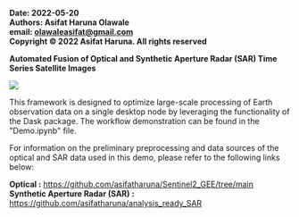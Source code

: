 **Date: 2022-05-20**  
**Authors: Asifat Haruna Olawale**  
**email: olawaleasifat@gmail.com**  
**Copyright © 2022 Asifat Haruna. All rights reserved**  

**Automated Fusion of Optical and Synthetic Aperture Radar (SAR) Time Series Satellite Images**

![](./graphics/optical_sar_fusion.png)

This framework is designed to optimize large-scale processing of Earth observation data on a single desktop node by leveraging the functionality of the Dask package. 
The workflow demonstration can be found in the "Demo.ipynb" file.

For information on the preliminary preprocessing and data sources of the optical and SAR data used in this demo, please refer to the following links below:

**Optical :**  https://github.com/asifatharuna/Sentinel2_GEE/tree/main   
**Synthetic Aperture Radar (SAR) :**   https://github.com/asifatharuna/analysis_ready_SAR
